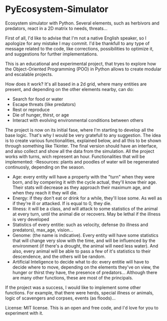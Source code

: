# PyEcosystem-Simulator
Ecosystem simulator with Python. Several elements, such as herbivors and predators, react in a 2D matrix to needs, threats...

First of all, I'd like to advise that I'm not a native English speaker, so I apologize for any mistake I may commit.
I'd be thankfull to any type of message related to the code, like corrections, possibilities to optimize it, and suggestions for further implementations.

This is an educational and experimental project, that tryes to explore how the Object-Oriented Programming (POO) in Python allows to create modular and escalable projects.

How does it work?
It's all based in a 2d grid, where many entities are present, and depending on the other elements nearby, can do:
- Search for food or water
- Escape threats (like predators)
- Rest or reproduce
- Die of hunger, thirst, or age
- Interact with evolving environmental conditions
between others

The project is now on its initial fase, where I'm starting to develop all the base logic. That's why I would be very gratefull to any suggestion. The idea is to create various functionalities, explained below, and all this to be shown through something like Tkinter. The final version should have an interface, and also collect and show all the data from the simulation. All the project works with turns, wich represent an hour.
Functionalities that will be implemented:
-Resources: plants and poodles of water will be regenerated continuosly, depending on the season.
- Age: every entity will have a property with the "turn" when they were born, and by compering it with the cycle actual, they'll know their age. Their stats will decrease as they approach their maximum age, and when they reach it they will die.
- Energy: if they don't eat or drink for a while, they'll lose some. As well as if they're ill or attacked. If is equal to 0, they die.
- Illness: it will be a class, and will attack to some statistics of the animal at every turn, until the animal die or recovers. May be lethal if the illness is very developed
- Statistics of every entitie: such as velocity, defense (to illness and predators), max_age, vision...
- Genome: (the name is indicative). Every entity will have some statistics that will change very slow with the time, and will be influenced by the environment (if there's a drought, the animal will need less water). And also, every animal will be able to pass a few of it's statistics to their descendence, and the others will be random.
- Artificial Inteligence to decide what to do: every entitie will have to decide where to move, depending on the elements they've on view, the hunger or thirst they have, the presence of predators...
Although there are many other functions, these are most of the principals.

If the project was a success, I would like to implement some other functions. For example, that there were herds, special illness or animals, logic of scavengers and corpses, events (as floods)...

License:  MIT license. This is an open and free code, and I'd love for you to experiment with it.
